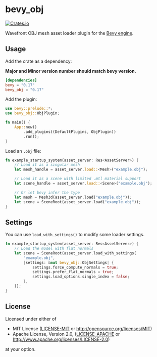 # bevy_obj

[![Crates.io](https://img.shields.io/crates/v/bevy_obj.svg)](https://crates.io/crates/bevy_obj)

Wavefront OBJ mesh asset loader plugin for the [Bevy engine](https://github.com/bevyengine/bevy).

## Usage

Add the crate as a dependency:

**Major and Minor version number should match bevy version.**

```toml
[dependencies]
bevy = "0.17"
bevy_obj = "0.17"
```

Add the plugin:

```rust
use bevy::prelude::*;
use bevy_obj::ObjPlugin;

fn main() {
    App::new()
        .add_plugins((DefaultPlugins, ObjPlugin))
        .run();
}
```

Load an `.obj` file:

```rust
fn example_startup_system(asset_server: Res<AssetServer>) {
    // Load it as a singular mesh
    let mesh_handle = asset_server.load::<Mesh>("example.obj");

    // Load it as a scene with limited .mtl material support
    let scene_handle = asset_server.load::<Scene>("example.obj");

    // Or let bevy infer the type
    let mesh = Mesh3d(asset_server.load("example.obj"));
    let scene = SceneRoot(asset_server.load("example.obj"));
}
```

## Settings

You can use `load_with_settings()` to modify some loader settings.

```rust
fn example_startup_system(asset_server: Res<AssetServer>) {
    // Load the model with flat normals
    let scene = SceneRoot(asset_server.load_with_settings(
        "example.obj",
        |settings: &mut bevy_obj::ObjSettings| {
            settings.force_compute_normals = true;
            settings.prefer_flat_normals = true;
            settings.load_options.single_index = false;
        },
    ));
}
```

## License

Licensed under either of

 * MIT License ([LICENSE-MIT](LICENSE-MIT) or http://opensource.org/licenses/MIT)
 * Apache License, Version 2.0, ([LICENSE-APACHE](LICENSE-APACHE) or http://www.apache.org/licenses/LICENSE-2.0)

at your option.

